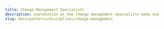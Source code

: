 ```yaml
---
title: Change Management Specialists
description: explanation on how change management specialists make use of surveilr.
slug: docs/patterns/disciplines/change-management
---
```

